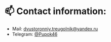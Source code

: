 # :mailbox: Contact information:

* Mail: dvustoronniy.treugolnik@yandex.ru
* Telegram: [@Pupok46](https://t.me/Pupok46)
